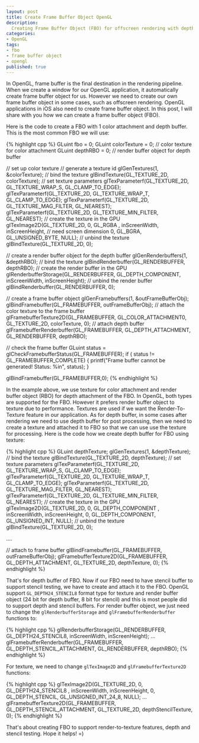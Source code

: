 ```yaml
---
layout: post
title: Create Frame Buffer Object OpenGL
description:
  Creating Frame Buffer Object (FBO) for offscreen rendering with depth and stencil buffers.
categories:
- OpenGL
tags:
- fbo
- frame buffer object
- opengl
published: true
---
```


In OpenGL, frame buffer is the final destination in the rendering pipeline. When we create a window for our OpenGL application, it automatically create frame buffer object for us. However we need to create our own frame buffer object in some cases, such as offscreen rendering. OpenGL applications in iOS also need to create frame buffer object. In this post, I will share with you how we can create a frame buffer object (FBO).<!-- more -->

Here is the code to create a FBO with 1 color attachment and depth buffer. This is the most common FBO we will use:

{% highlight cpp %}
GLuint fbo = 0;
GLuint colorTexture = 0; // color texture for color attachment
GLuint depthRBO = 0; // render buffer object for depth buffer

// set up color texture
// generate a texture id
glGenTextures(1, &colorTexture);
// bind the texture
glBindTexture(GL_TEXTURE_2D, colorTexture);
// set texture parameters
glTexParameterf(GL_TEXTURE_2D, GL_TEXTURE_WRAP_S, GL_CLAMP_TO_EDGE);
glTexParameterf(GL_TEXTURE_2D, GL_TEXTURE_WRAP_T, GL_CLAMP_TO_EDGE);
glTexParameterf(GL_TEXTURE_2D, GL_TEXTURE_MAG_FILTER, GL_NEAREST);
glTexParameterf(GL_TEXTURE_2D, GL_TEXTURE_MIN_FILTER, GL_NEAREST);
// create the texture in the GPU
glTexImage2D(GL_TEXTURE_2D, 0, GL_RGBA , inScreenWidth, inScreenHeight, // need screen dimension
	0, GL_BGRA, GL_UNSIGNED_BYTE, NULL);
// unbind the texture
glBindTexture(GL_TEXTURE_2D, 0);

// create a render buffer object for the depth buffer
glGenRenderbuffers(1, &depthRBO);
// bind the texture
glBindRenderbuffer(GL_RENDERBUFFER, depthRBO);
// create the render buffer in the GPU
glRenderbufferStorage(GL_RENDERBUFFER, GL_DEPTH_COMPONENT, inScreenWidth, inScreenHeight);
// unbind the render buffer
glBindRenderbuffer(GL_RENDERBUFFER, 0);

// create a frame buffer object
glGenFramebuffers(1, &outFrameBufferObj);
glBindFramebuffer(GL_FRAMEBUFFER, outFrameBufferObj);
// attach the color texture to the frame buffer
glFramebufferTexture2D(GL_FRAMEBUFFER, GL_COLOR_ATTACHMENT0, GL_TEXTURE_2D, colorTexture, 0);
// attach depth buffer
glFramebufferRenderbuffer(GL_FRAMEBUFFER, GL_DEPTH_ATTACHMENT, GL_RENDERBUFFER, depthRBO);

// check the frame buffer
GLuint status = glCheckFramebufferStatus(GL_FRAMEBUFFER);
if ( status != GL_FRAMEBUFFER_COMPLETE)
{
	printf("Frame buffer cannot be generated! Status: %in", status);
}

glBindFramebuffer(GL_FRAMEBUFFER,0);
{% endhighlight %}

In the example above, we use texture for color attachment and render buffer object (RBO) for depth attachment of the FBO. In OpenGL, both types are supported for the FBO. However it prefers render buffer object to texture due to performance. Textures are used if we want the Render-To-Texture feature in our application. As for depth buffer, in some cases after rendering we need to use depth buffer for post processing, then we need to create a texture and attached it to FBO so that we can use use the texture for processing. Here is the code how we create depth buffer for FBO using texture:

{% highlight cpp %}
GLuint depthTexture;
glGenTextures(1, &depthTexture);
// bind the texture
glBindTexture(GL_TEXTURE_2D, depthTexture);
// set texture parameters
glTexParameterf(GL_TEXTURE_2D, GL_TEXTURE_WRAP_S, GL_CLAMP_TO_EDGE);
glTexParameterf(GL_TEXTURE_2D, GL_TEXTURE_WRAP_T, GL_CLAMP_TO_EDGE);
glTexParameterf(GL_TEXTURE_2D, GL_TEXTURE_MAG_FILTER, GL_NEAREST);
glTexParameterf(GL_TEXTURE_2D, GL_TEXTURE_MIN_FILTER, GL_NEAREST);
// create the texture in the GPU
glTexImage2D(GL_TEXTURE_2D, 0, GL_DEPTH_COMPONENT , inScreenWidth, inScreenHeight,
	0, GL_DEPTH_COMPONENT, GL_UNSIGNED_INT, NULL);
// unbind the texture
glBindTexture(GL_TEXTURE_2D, 0);

....

// attach to frame buffer
glBindFramebuffer(GL_FRAMEBUFFER, outFrameBufferObj);
glFramebufferTexture2D(GL_FRAMEBUFFER, GL_DEPTH_ATTACHMENT, GL_TEXTURE_2D, depthTexture, 0);
{% endhighlight %}


That's for depth buffer of FBO. Now if our FBO need to have stencil buffer to support stencil testing, we have to create and attach it to the FBO. OpenGL support `GL_DEPTH24_STENCIL8` format type for texture and render buffer object (24 bit for depth buffer, 8 bit for stencil) and this is most people did to support depth and stencil buffers. For render buffer object, we just need to change the `glRenderbufferStorage` and `glFramebufferRenderbuffer` functions to:

{% highlight cpp %}
glRenderbufferStorage(GL_RENDERBUFFER, GL_DEPTH24_STENCIL8, inScreenWidth, inScreenHeight);
...
glFramebufferRenderbuffer(GL_FRAMEBUFFER, GL_DEPTH_STENCIL_ATTACHMENT, GL_RENDERBUFFER, depthRBO);
{% endhighlight %}

For texture, we need to change `glTexImage2D` and `glFramebufferTexture2D` functions:

{% highlight cpp %}
glTexImage2D(GL_TEXTURE_2D, 0, GL_DEPTH24_STENCIL8 , inScreenWidth, inScreenHeight,
	0, GL_DEPTH_STENCIL, GL_UNSIGNED_INT_24_8, NULL);
...
glFramebufferTexture2D(GL_FRAMEBUFFER, GL_DEPTH_STENCIL_ATTACHMENT, GL_TEXTURE_2D, depthStencilTexture, 0);
{% endhighlight %}

That's about creating FBO to support render-to-texture features, depth and stencil testing. Hope it helps! =)
